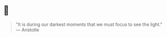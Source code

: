 # 👋

> "It is during our darkest moments that we must focus to see the light." — Aristotle

<!---
0100Light/0100Light is a ✨ special ✨ repository because its `README.md` (this file) appears on your GitHub profile.
You can click the Preview link to take a look at your changes.
--->
